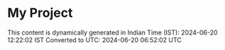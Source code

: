 # My Project

This content is dynamically generated in Indian Time (IST): 2024-06-20 12:22:02 IST
Converted to UTC: 2024-06-20 06:52:02 UTC
